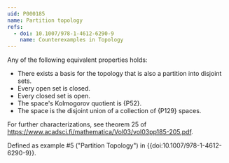 ```yaml
---
uid: P000185
name: Partition topology
refs:
  - doi: 10.1007/978-1-4612-6290-9
    name: Counterexamples in Topology
---
```


Any of the following equivalent properties holds:

- There exists a basis for the topology that is also a partition into disjoint sets.
- Every open set is closed.
- Every closed set is open.
- The space's Kolmogorov quotient is {P52}.
- The space is the disjoint union of a collection of {P129} spaces.

For further characterizations, see theorem 25 of https://www.acadsci.fi/mathematica/Vol03/vol03pp185-205.pdf.

Defined as example #5 ("Partition Topology")
in {{doi:10.1007/978-1-4612-6290-9}}.
